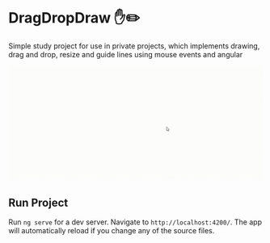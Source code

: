 # DragDropDraw :hand::pencil2:

Simple study project for use in private projects, which implements drawing, drag and drop, resize and guide lines using mouse events and angular

<p align="center">
  <img src="https://github.com/luancaike/drag-drop-draw/blob/master/docs/preview.gif" />
</p>

## Run Project

Run `ng serve` for a dev server. Navigate to `http://localhost:4200/`. The app will automatically reload if you change any of the source files.
